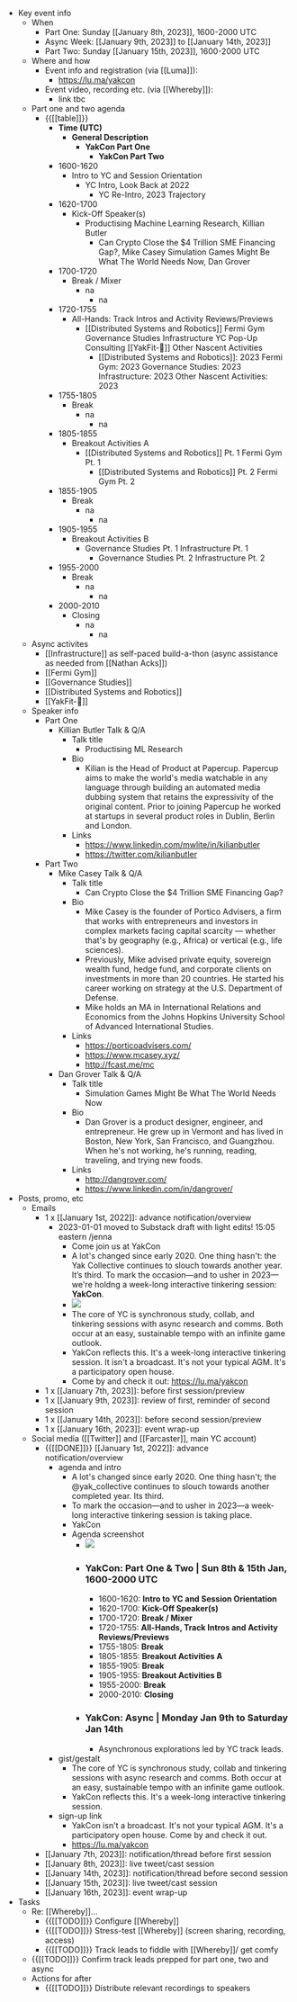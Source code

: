 - Key event info
    - When
        - Part One: Sunday [[January 8th, 2023]], 1600-2000 UTC
        - Async Week: [[January 9th, 2023]] to [[January 14th, 2023]]
        - Part Two: Sunday [[January 15th, 2023]], 1600-2000 UTC
    - Where and how
        - Event info and registration (via [[Luma]]):
            - https://lu.ma/yakcon
        - Event video, recording etc. (via [[Whereby]]):
            - link tbc
    - Part one and two agenda
        - {{[[table]]}}
            - **Time (UTC)**
                - **General Description**
                    - **YakCon Part One**
                        - **YakCon Part Two**
            - 1600-1620
                - Intro to YC and Session Orientation
                    - YC Intro, Look Back at 2022
                        - YC Re-Intro, 2023 Trajectory
            - 1620-1700
                - Kick-Off Speaker(s)
                    - Productising Machine Learning Research, Killian Butler
                        - Can Crypto Close the $4 Trillion SME Financing Gap?, Mike Casey
Simulation Games Might Be What The World Needs Now, Dan Grover
            - 1700-1720
                - Break / Mixer
                    - na
                        - na
            - 1720-1755
                - All-Hands: Track Intros and Activity Reviews/Previews
                    - [[Distributed Systems and Robotics]]
Fermi Gym
Governance Studies
Infrastructure
YC Pop-Up Consulting
[[YakFit-💪]]
Other Nascent Activities
                        - [[Distributed Systems and Robotics]]: 2023
Fermi Gym: 2023
Governance Studies: 2023
Infrastructure: 2023
Other Nascent Activities: 2023
            - 1755-1805
                - Break
                    - na
                        - na
            - 1805-1855
                - Breakout Activities A
                    - [[Distributed Systems and Robotics]] Pt. 1
Fermi Gym Pt. 1
                        - [[Distributed Systems and Robotics]] Pt. 2
Fermi Gym Pt. 2
            - 1855-1905
                - Break
                    - na
                        - na
            - 1905-1955
                - Breakout Activities B
                    - Governance Studies Pt. 1
Infrastructure Pt. 1
                        - Governance Studies Pt. 2
Infrastructure Pt. 2
            - 1955-2000
                - Break
                    - na
                        - na
            - 2000-2010
                - Closing
                    - na
                        - na
    - Async activites
        - [[Infrastructure]] as self-paced build-a-thon (async assistance as needed from [[Nathan Acks]])
        - [[Fermi Gym]]
        - [[Governance Studies]]
        - [[Distributed Systems and Robotics]]
        - [[YakFit-💪]]
    - Speaker info
        - Part One
            - Killian Butler Talk & Q/A
                - Talk title
                    - Productising ML Research
                - Bio
                    - Kilian is the Head of Product at Papercup. Papercup aims to make the world's media watchable in any language through building an automated media dubbing system that retains the expressivity of the original content. Prior to joining Papercup he worked at startups in several product roles in Dublin, Berlin and London.
                - Links
                    - https://www.linkedin.com/mwlite/in/kilianbutler
                    - https://twitter.com/kilianbutler
        - Part Two
            - Mike Casey Talk & Q/A
                - Talk title
                    - Can Crypto Close the $4 Trillion SME Financing Gap?
                - Bio
                    - Mike Casey is the founder of Portico Advisers, a firm that works with entrepreneurs and investors in complex markets facing capital scarcity — whether that's by geography (e.g., Africa) or vertical (e.g., life sciences).
                    - Previously, Mike advised private equity, sovereign wealth fund, hedge fund, and corporate clients on investments in more than 20 countries. He started his career working on strategy at the U.S. Department of Defense.
                    - Mike holds an MA in International Relations and Economics from the Johns Hopkins University School of Advanced International Studies.
                - Links
                    - https://porticoadvisers.com/
                    - https://www.mcasey.xyz/
                    - http://fcast.me/mc
            - Dan Grover Talk & Q/A
                - Talk title
                    - Simulation Games Might Be What The World Needs Now
                - Bio
                    - Dan Grover is a product designer, engineer, and entrepreneur. He grew up in Vermont and has lived in Boston, New York, San Francisco, and Guangzhou. When he's not working, he's running, reading, traveling, and trying new foods.
                - Links
                    - http://dangrover.com/
                    - https://www.linkedin.com/in/dangrover/
- Posts, promo, etc
    - Emails
        - 1 x [[January 1st, 2022]]: advance notification/overview
            - 2023-01-01 moved to Substack draft with light edits! 15:05 eastern /jenna
                - Come join us at YakCon
                - A lot's changed since early 2020. One thing hasn't: the Yak Collective continues to slouch towards another year. It’s third. To mark the occasion—and to usher in 2023—we're holdng a week-long interactive tinkering session: **YakCon**.
                - ![](https://firebasestorage.googleapis.com/v0/b/firescript-577a2.appspot.com/o/imgs%2Fapp%2FArtOfGig%2FlhXVFTUnkp.png?alt=media&token=cca2d1d9-f8c0-4c71-90fc-dcfe721ca6b3)
                - The core of YC is synchronous study, collab, and tinkering sessions with async research and comms. Both occur at an easy, sustainable tempo with an infinite game outlook.
                - YakCon reflects this. It's a week-long interactive tinkering session. It isn't a broadcast. It's not your typical AGM. It's a participatory open house.
                - Come by and check it out: https://lu.ma/yakcon
        - 1 x [[January 7th, 2023]]: before first session/preview
        - 1 x [[January 9th, 2023]]: review of first, reminder of second session
        - 1 x [[January 14th, 2023]]: before second session/preview
        - 1 x [[January 16th, 2023]]: event wrap-up
    - Social media ([[Twitter]] and [[Farcaster]], main YC account)
        - {{[[DONE]]}} [[January 1st, 2022]]: advance notification/overview
            - agenda and intro
                - A lot's changed since early 2020. One thing hasn't; the @yak_collective continues to slouch towards another completed year. Its third.
                - To mark the occasion—and to usher in 2023—a week-long interactive tinkering session is taking place.
                - YakCon
                - Agenda screenshot
                    - ![](https://firebasestorage.googleapis.com/v0/b/firescript-577a2.appspot.com/o/imgs%2Fapp%2FArtOfGig%2FlhXVFTUnkp.png?alt=media&token=cca2d1d9-f8c0-4c71-90fc-dcfe721ca6b3)
                    - ### YakCon: Part One & Two | Sun 8th & 15th Jan, 1600-2000 UTC
                        - 1600-1620: **Intro to YC and Session Orientation**
                        - 1620-1700: **Kick-Off Speaker(s)**
                        - 1700-1720: **Break / Mixer**
                        - 1720-1755: **All-Hands, Track Intros and Activity Reviews/Previews**
                        - 1755-1805: **Break**
                        - 1805-1855: **Breakout Activities A**
                        - 1855-1905: **Break**
                        - 1905-1955: **Breakout Activities B**
                        - 1955-2000: **Break**
                        - 2000-2010: **Closing**
                    - ### YakCon: Async | Monday Jan 9th to Saturday Jan 14th
                        - Asynchronous explorations led by YC track leads.
            - gist/gestalt
                - The core of YC is synchronous study, collab and tinkering sessions with async research and comms. Both occur at an easy, sustainable tempo with an infinite game outlook.
                - YakCon reflects this. It's a week-long interactive tinkering session.
            - sign-up link
                - YakCon isn't a broadcast. It's not your typical AGM. It's a participatory open house. Come by and check it out.
                - https://lu.ma/yakcon
        - [[January 7th, 2023]]: notification/thread before first session
        - [[January 8th, 2023]]: live tweet/cast session
        - [[January 14th, 2023]]: notification/thread before second session
        - [[January 15th, 2023]]: live tweet/cast session
        - [[January 16th, 2023]]: event wrap-up
- Tasks
    - Re: [[Whereby]]...
        - {{[[TODO]]}} Configure [[Whereby]]
        - {{[[TODO]]}} Stress-test [[Whereby]] (screen sharing, recording, access)
        - {{[[TODO]]}} Track leads to fiddle with [[Whereby]]/ get comfy
    - {{[[TODO]]}} Confirm track leads prepped for part one, two and async
    - Actions for after
        - {{[[TODO]]}} Distribute relevant recordings to speakers
